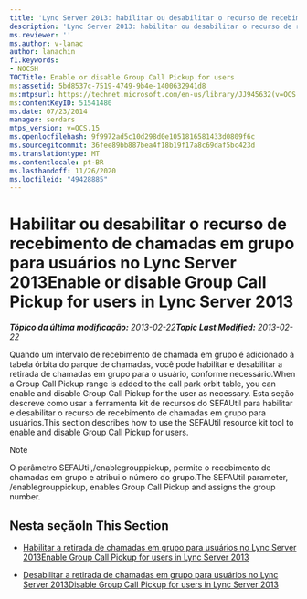 ```yaml
---
title: 'Lync Server 2013: habilitar ou desabilitar o recurso de recebimento de chamadas em grupo para usuários'
description: 'Lync Server 2013: habilitar ou desabilitar o recurso de recebimento de chamadas em grupo para usuários.'
ms.reviewer: ''
ms.author: v-lanac
author: lanachin
f1.keywords:
- NOCSH
TOCTitle: Enable or disable Group Call Pickup for users
ms:assetid: 5bd8537c-7519-4749-9b4e-1400632941d8
ms:mtpsurl: https://technet.microsoft.com/en-us/library/JJ945632(v=OCS.15)
ms:contentKeyID: 51541480
ms.date: 07/23/2014
manager: serdars
mtps_version: v=OCS.15
ms.openlocfilehash: 9f9972ad5c10d298d0e1051816581433d0809f6c
ms.sourcegitcommit: 36fee89bb887bea4f18b19f17a8c69daf5bc423d
ms.translationtype: MT
ms.contentlocale: pt-BR
ms.lasthandoff: 11/26/2020
ms.locfileid: "49428885"
---
```

# <a name="enable-or-disable-group-call-pickup-for-users-in-lync-server-2013"></a><span data-ttu-id="85248-103">Habilitar ou desabilitar o recurso de recebimento de chamadas em grupo para usuários no Lync Server 2013</span><span class="sxs-lookup"><span data-stu-id="85248-103">Enable or disable Group Call Pickup for users in Lync Server 2013</span></span>

<div data-xmlns="http://www.w3.org/1999/xhtml">

<div class="topic" data-xmlns="http://www.w3.org/1999/xhtml" data-msxsl="urn:schemas-microsoft-com:xslt" data-cs="https://msdn.microsoft.com/">

<div data-asp="https://msdn2.microsoft.com/asp">



</div>

<div id="mainSection">

<div id="mainBody"><span data-ttu-id="85248-104">

<span> </span></span><span class="sxs-lookup"><span data-stu-id="85248-104">

<span> </span></span></span>

<span data-ttu-id="85248-105">_**Tópico da última modificação:** 2013-02-22_</span><span class="sxs-lookup"><span data-stu-id="85248-105">_**Topic Last Modified:** 2013-02-22_</span></span>

<span data-ttu-id="85248-106">Quando um intervalo de recebimento de chamada em grupo é adicionado à tabela órbita do parque de chamadas, você pode habilitar e desabilitar a retirada de chamadas em grupo para o usuário, conforme necessário.</span><span class="sxs-lookup"><span data-stu-id="85248-106">When a Group Call Pickup range is added to the call park orbit table, you can enable and disable Group Call Pickup for the user as necessary.</span></span> <span data-ttu-id="85248-107">Esta seção descreve como usar a ferramenta kit de recursos do SEFAUtil para habilitar e desabilitar o recurso de recebimento de chamadas em grupo para usuários.</span><span class="sxs-lookup"><span data-stu-id="85248-107">This section describes how to use the SEFAUtil resource kit tool to enable and disable Group Call Pickup for users.</span></span>

<div>


> [!NOTE]  
> <span data-ttu-id="85248-108">O parâmetro SEFAUtil,/enablegrouppickup, permite o recebimento de chamadas em grupo e atribui o número do grupo.</span><span class="sxs-lookup"><span data-stu-id="85248-108">The SEFAUtil parameter, /enablegrouppickup, enables Group Call Pickup and assigns the group number.</span></span>



</div>

<div>

## <a name="in-this-section"></a><span data-ttu-id="85248-109">Nesta seção</span><span class="sxs-lookup"><span data-stu-id="85248-109">In This Section</span></span>

  - [<span data-ttu-id="85248-110">Habilitar a retirada de chamadas em grupo para usuários no Lync Server 2013</span><span class="sxs-lookup"><span data-stu-id="85248-110">Enable Group Call Pickup for users in Lync Server 2013</span></span>](lync-server-2013-enable-group-call-pickup-for-users.md)

  - [<span data-ttu-id="85248-111">Desabilitar a retirada de chamadas em grupo para usuários no Lync Server 2013</span><span class="sxs-lookup"><span data-stu-id="85248-111">Disable Group Call Pickup for users in Lync Server 2013</span></span>](lync-server-2013-disable-group-call-pickup-for-users.md)

<span data-ttu-id="85248-112"></div>

</div>

<span> </span>

</div>

</div>

</span><span class="sxs-lookup"><span data-stu-id="85248-112"></div>

</div>

<span> </span>

</div>

</div>

</span></span></div>

